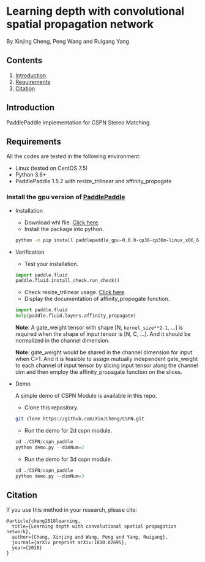 # Learning depth with convolutional spatial propagation network

By Xinjing Cheng, Peng Wang and Ruigang Yang

## Contents

1. [Introduction](#introduction)
2. [Requirements](#requirements)
3. [Citation](#citation)

<!---3. [Usage](#usage)
4. [Citation](#citation)--->

## Introduction

PaddlePaddle implementation for CSPN Stereo Matching.

## Requirements

All the codes are tested in the following environment:

- Linux (tested on CentOS 7.5)
- Python 3.6+
- PaddlePaddle 1.5.2 with resize_trilinear and affinity_propogate

### Install the gpu version of [PaddlePaddle](http://paddlepaddle.org/)

- Installation

  - Download whl file. [Click here](https://drive.google.com/file/d/1YqkbflmadV_dLuKcpMlqoy-5mCrKmWDy/view?usp=sharing).
  - Install the package into python.

  ```bash
  python -m pip install paddlepaddle_gpu-0.0.0-cp36-cp36m-linux_x86_64.whl
  ```

- Verification

  - Test your installation.

  ```python
  import paddle.fluid
  paddle.fluid.install_check.run_check()
  ```

  - Check resize_trilinear usage. [Click here](https://www.paddlepaddle.org.cn/documentation/docs/en/api/layers/resize_trilinear.html).
  - Display the documentation of affinity_propogate function.

  ```python
  import paddle.fluid
  help(paddle.fluid.layers.affinity_propagate)
  ```

  **Note**: A gate_weight tensor with shape [N, `kernel_size**2-1`, ...] is required when the shape of input tensor is [N, C, ...]. And it should be normalized in the channel dimension.
  
  **Note**: gate_weight would be shared in the channel dimension for input when C>1. And it is feasible to assign mutually independent gate_weight to each channel of input tensor by slicing input tensor along the channel dim and then employ the affinity_propagate function on the slices.

- Demo

  A simple demo of CSPN Module is available in this repo.

  - Clone this repository.

  ```bash
  git clone https://github.com/XinJCheng/CSPN.git
  ```

  - Run the demo for 2d cspn module.

  ```python
  cd ./CSPN/cspn_paddle
  python demo.py --dimNum=2
  ```

  - Run the demo for 3d cspn module.

  ```python
  cd ./CSPN/cspn_paddle
  python demo.py --dimNum=3
  ```

<!---

## Data Preparation

- Download Scene Flow Datasets. [Click here](https://lmb.informatik.uni-freiburg.de/resources/datasets/SceneFlowDatasets.en.html#downloads).
- Generate data list file.

--->

<!---## Usage

Coming soon.--->

<!---

### Train

It is recommended to use run.sh to train and validate the cspn model. Details can be seen in run.sh.

#### Train with cpu

```bash
python main.py --phase=train --model=stereo --stereoType=cspn --dataLists /path/to/list_file --dataRoots /path/to/dataset --batchSizes 4 --gpuIds -1
```

**Note**: batchSizes means batch size per device.

#### Train with multi gpus

```bash
python main.py ... --gpuIds 1,3
```

#### Train with validation

```bash
python main.py --phase=train_val --model=stereo --stereoType=cspn --dataLists /path/to/train/list_lile /path/to/val/listFile --dataRoots /path/to/dataset --batchSizes 6 4 --gpuIds 1 2 3
```

#### Train with pretrained model

```bash
python main.py ... --preModels /path/to/premodel1 /path/to/premodel2 --premodelFWs pytorch paddle
```

#### Resume training

```bash
python main.py ... --snapshots /path/to/snapshot
```

### Validate or Test

```bash
# validation
# ${PHASE}=val
# testing
# ${PHASE}=test
python main.py --phase=${PHASE} ... --snapshots /path/to/snapshot1 /path/to/snapshot2
```

The snapshot is available here. [Click here]().

--->

## Citation

If you use this method in your research, please cite:

```
@article{cheng2018learning,
  title={Learning depth with convolutional spatial propagation network},
  author={Cheng, Xinjing and Wang, Peng and Yang, Ruigang},
  journal={arXiv preprint arXiv:1810.02695},
  year={2018}
}
```
